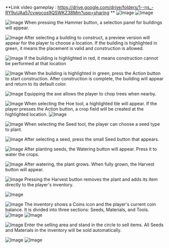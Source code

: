 **Link video gameplay : https://drive.google.com/drive/folders/1--ns_-RY9uUAa57cvwocos9QSWKZ38Mm?usp=sharing **
![Image](https://github.com/user-attachments/assets/74b17aaa-a3ec-4336-a50c-2b6680df9abd)
![Image](https://github.com/user-attachments/assets/593e8a9e-21fe-4aca-aac9-1dc12fba316b)

![Image](https://github.com/user-attachments/assets/88412d4f-ee64-46e7-a61c-72d012f6d899)
When pressing the Hammer button, a selection panel for buildings will appear.

![Image](https://github.com/user-attachments/assets/47e24ecc-a0db-4106-9740-696ad16a5e3e)
After selecting a building to construct, a preview version will appear for the player to choose a location. 
If the building is highlighted in green, it means the placement is valid and construction is allowed.

![Image](https://github.com/user-attachments/assets/b15cf8f3-84e0-45ee-a91f-d8fb3100382f)
If the building is highlighted in red, it means construction cannot be performed at that location

![Image](https://github.com/user-attachments/assets/6e022a98-bd59-439e-bacf-e7243d9fd2e5)
When the building is highlighted in green, press the Action button to start construction. 
After construction is complete, the building will appear and return to its default color.

![Image](https://github.com/user-attachments/assets/aaf8df1e-a9cd-4dcc-832f-9ca4d64a8649)
Equipping the axe allows the player to chop trees when nearby.

![Image](https://github.com/user-attachments/assets/bdce3b0a-5eb8-4eda-b5a8-c67ae6d34554)
When selecting the Hoe tool, a highlighted tile will appear. 
If the player presses the Action button, a crop field will be created at the highlighted location.
![Image](https://github.com/user-attachments/assets/1c4a7900-3d74-4476-9aa7-491f324e231b)

![Image](https://github.com/user-attachments/assets/b6c56862-f284-4b49-9479-667ce1be017b)
When selecting the Seed tool, the player can choose a seed type to plant.

![Image](https://github.com/user-attachments/assets/62ccf77a-b04e-4d48-9e44-6645c7030448)
After selecting a seed, press the small Seed button that appears.

![Image](https://github.com/user-attachments/assets/0609a2ee-31d4-4d37-bc93-e0d845639b82)
After planting seeds, the Watering button will appear. Press it to water the crops.

![Image](https://github.com/user-attachments/assets/0c0abe84-1579-4c67-b923-df16fe1a64b7)
After watering, the plant grows. When fully grown, the Harvest button will appear.

![Image](https://github.com/user-attachments/assets/3fccfe68-afe7-45a0-9639-d8ce9deb2fc4)
Pressing the Harvest button removes the plant and adds its item directly to the player's inventory.


![Image](https://github.com/user-attachments/assets/97056252-6fec-47d5-a456-bac507aa6841)

![Image](https://github.com/user-attachments/assets/4a99e55e-b1f8-4087-86e2-0cbb1f35ce40)
The inventory shows a Coins icon and the player's current coin balance. 
It is divided into three sections: Seeds, Materials, and Tools.
![Image](https://github.com/user-attachments/assets/8a8f6b15-8d71-4cd4-8f32-24d38f9ce43f)
![Image](https://github.com/user-attachments/assets/27052f74-90cb-4dac-953b-23a52b15cf8c)

![Image](https://github.com/user-attachments/assets/54c3d031-b695-49da-83da-f00ca5ebf6ed)
Enter the selling area and stand in the circle to sell items. 
All Seeds and Materials in the inventory will be sold automatically.

![Image](https://github.com/user-attachments/assets/165c350b-1b9e-40fb-b110-e859ada11d6c)
![Image](https://github.com/user-attachments/assets/57695b1d-3561-47ac-905e-cd486e5f72ac)
